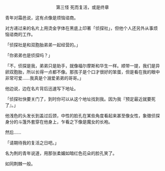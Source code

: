 <p align="center">第三怪 死而复活，或是终章</p>

青年对霜邑说，这有点像是烦恼谘商。

对方递过来的名片上用烫金字体在黑底上印著「侦探社」，但他个人还另外从事烦恼谘商的工作。

「侦探社是和双胞胎弟弟一起经营的。」

「你弟弟也是侦探吗？」

「不，侦探是我，弟弟只是助手，就像福尔摩斯和华生一样。顺带一提，我们是异卵双胞胎，所以长得一点都不像。那孩子是个口才很好的笨蛋，但是看在我的眼中非常可爱……我真是个溺爱弟弟的哥哥。」

他边说，边在名片背后迅速写下地址。

「侦探社快要关门了，到时你可以从这个地址找到我。因为我『预定最近就要死了』。」

他浅色的头发长到盖过后颈，中性的脸孔在某些角度看起来甚至像女性，象徵侦探身分的斗篷外套穿在他身上，乍看之下像是魔女的长袍。

然后……

「请期待我的复活之日吧。」

名为荆的青年说道，用那张柔媚如暗红色花朵的脸孔笑了。

如同荆棘一般。

